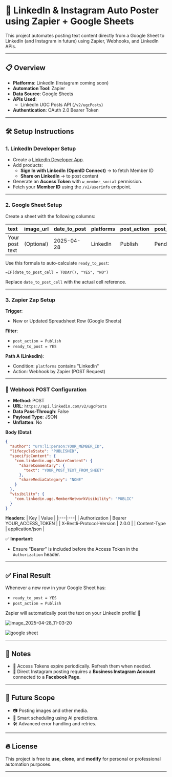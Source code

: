 # 🚀 LinkedIn & Instagram Auto Poster using Zapier + Google Sheets

This project automates posting text content directly from a Google Sheet to LinkedIn (and Instagram in future) using Zapier, Webhooks, and LinkedIn APIs.

---

## 📋 Overview
- **Platforms**: LinkedIn (Instagram coming soon)
- **Automation Tool**: Zapier
- **Data Source**: Google Sheets
- **APIs Used**:
  - LinkedIn UGC Posts API (`/v2/ugcPosts`)
- **Authentication**: OAuth 2.0 Bearer Token

---

## 🛠️ Setup Instructions

### 1. LinkedIn Developer Setup
- Create a [LinkedIn Developer App](https://www.linkedin.com/developers/).
- Add products:
  - **Sign In with LinkedIn (OpenID Connect)** → to fetch Member ID
  - **Share on LinkedIn** → to post content
- Generate an **Access Token** with `w_member_social` permission.
- Fetch your **Member ID** using the `/v2/userinfo` endpoint.

---

### 2. Google Sheet Setup
Create a sheet with the following columns:

| text | image_url | date_to_post | platforms | post_action | post_status | ready_to_post |
|:---|:---|:---|:---|:---|:---|:---|
| Your post text | (Optional) | 2025-04-28 | LinkedIn | Publish | Pending | YES |

Use this formula to auto-calculate `ready_to_post`:

```excel
=IF(date_to_post_cell = TODAY(), "YES", "NO")
```

Replace `date_to_post_cell` with the actual cell reference.

---

### 3. Zapier Zap Setup

**Trigger**:  
- New or Updated Spreadsheet Row (Google Sheets)

**Filter**:  
- `post_action = Publish`
- `ready_to_post = YES`

**Path A (LinkedIn)**:
- Condition: `platforms` contains "LinkedIn"
- Action: Webhook by Zapier (POST Request)

---

### 🛜 Webhook POST Configuration

- **Method**: POST
- **URL**: `https://api.linkedin.com/v2/ugcPosts`
- **Data Pass-Through**: False
- **Payload Type**: JSON
- **Unflatten**: No

**Body (Data)**:
```json
{
  "author": "urn:li:person:YOUR_MEMBER_ID",
  "lifecycleState": "PUBLISHED",
  "specificContent": {
    "com.linkedin.ugc.ShareContent": {
      "shareCommentary": {
        "text": "YOUR_POST_TEXT_FROM_SHEET"
      },
      "shareMediaCategory": "NONE"
    }
  },
  "visibility": {
    "com.linkedin.ugc.MemberNetworkVisibility": "PUBLIC"
  }
}
```

**Headers**:
| Key | Value |
|:---|:---|
| Authorization | Bearer YOUR_ACCESS_TOKEN |
| X-Restli-Protocol-Version | 2.0.0 |
| Content-Type | application/json |

✅ **Important**:  
- Ensure "Bearer" is included before the Access Token in the `Authorization` header.

---

## ✅ Final Result

Whenever a new row in your Google Sheet has:
- `ready_to_post = YES`
- `post_action = Publish`

Zapier will automatically post the text on your LinkedIn profile! 🎯

![image_2025-04-28_11-03-20](https://github.com/user-attachments/assets/4a756627-d552-4dfd-a568-2b8e04afe65e)


![google sheet](https://github.com/user-attachments/assets/3aa91c9b-4f24-4dbc-b222-4f09cad67327)

---

## 📌 Notes

- 🔄 Access Tokens expire periodically. Refresh them when needed.
- 📸 Direct Instagram posting requires a **Business Instagram Account** connected to a **Facebook Page**.

---

## 🌟 Future Scope

- 📷 Posting images and other media.
- 🤖 Smart scheduling using AI predictions.
- 🛠️ Advanced error handling and retries.

---

## 🔥 License

This project is free to **use**, **clone**, and **modify** for personal or professional automation purposes.

---
